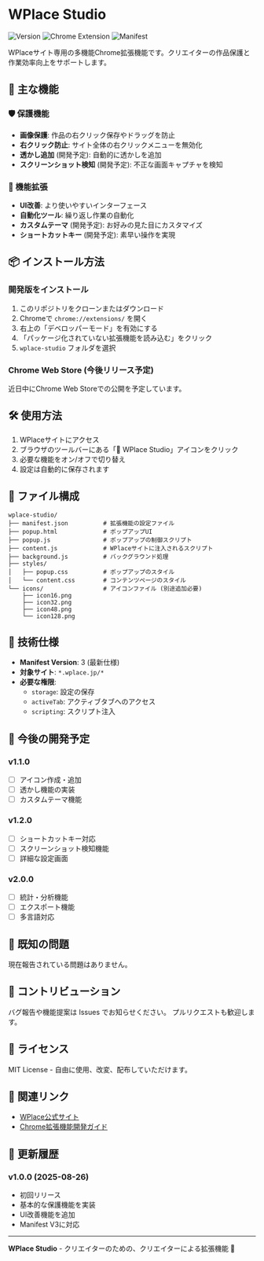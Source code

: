 # WPlace Studio

![Version](https://img.shields.io/badge/version-1.0.0-blue.svg)
![Chrome Extension](https://img.shields.io/badge/Chrome-Extension-green.svg)
![Manifest](https://img.shields.io/badge/Manifest-V3-orange.svg)

WPlaceサイト専用の多機能Chrome拡張機能です。クリエイターの作品保護と作業効率向上をサポートします。

## 🚀 主な機能

### 🛡️ 保護機能
- **画像保護**: 作品の右クリック保存やドラッグを防止
- **右クリック防止**: サイト全体の右クリックメニューを無効化
- **透かし追加** (開発予定): 自動的に透かしを追加
- **スクリーンショット検知** (開発予定): 不正な画面キャプチャを検知

### 🎨 機能拡張
- **UI改善**: より使いやすいインターフェース
- **自動化ツール**: 繰り返し作業の自動化
- **カスタムテーマ** (開発予定): お好みの見た目にカスタマイズ
- **ショートカットキー** (開発予定): 素早い操作を実現

## 📦 インストール方法

### 開発版をインストール

1. このリポジトリをクローンまたはダウンロード
2. Chromeで `chrome://extensions/` を開く
3. 右上の「デベロッパーモード」を有効にする
4. 「パッケージ化されていない拡張機能を読み込む」をクリック
5. `wplace-studio` フォルダを選択

### Chrome Web Store (今後リリース予定)
近日中にChrome Web Storeでの公開を予定しています。

## 🛠️ 使用方法

1. WPlaceサイトにアクセス
2. ブラウザのツールバーにある「🎨 WPlace Studio」アイコンをクリック
3. 必要な機能をオン/オフで切り替え
4. 設定は自動的に保存されます

## 📁 ファイル構成

```
wplace-studio/
├── manifest.json          # 拡張機能の設定ファイル
├── popup.html             # ポップアップUI
├── popup.js               # ポップアップの制御スクリプト
├── content.js             # WPlaceサイトに注入されるスクリプト
├── background.js          # バックグラウンド処理
├── styles/
│   ├── popup.css          # ポップアップのスタイル
│   └── content.css        # コンテンツページのスタイル
└── icons/                 # アイコンファイル (別途追加必要)
    ├── icon16.png
    ├── icon32.png
    ├── icon48.png
    └── icon128.png
```

## 🔧 技術仕様

- **Manifest Version**: 3 (最新仕様)
- **対象サイト**: `*.wplace.jp/*`
- **必要な権限**: 
  - `storage`: 設定の保存
  - `activeTab`: アクティブタブへのアクセス
  - `scripting`: スクリプト注入

## 🎯 今後の開発予定

### v1.1.0
- [ ] アイコン作成・追加
- [ ] 透かし機能の実装
- [ ] カスタムテーマ機能

### v1.2.0
- [ ] ショートカットキー対応
- [ ] スクリーンショット検知機能
- [ ] 詳細な設定画面

### v2.0.0
- [ ] 統計・分析機能
- [ ] エクスポート機能
- [ ] 多言語対応

## 🐛 既知の問題

現在報告されている問題はありません。

## 🤝 コントリビューション

バグ報告や機能提案は Issues でお知らせください。
プルリクエストも歓迎します。

## 📄 ライセンス

MIT License - 自由に使用、改変、配布していただけます。

## 🔗 関連リンク

- [WPlace公式サイト](https://wplace.jp/)
- [Chrome拡張機能開発ガイド](https://developer.chrome.com/docs/extensions/)

## 📝 更新履歴

### v1.0.0 (2025-08-26)
- 初回リリース
- 基本的な保護機能を実装
- UI改善機能を追加
- Manifest V3に対応

---

**WPlace Studio** - クリエイターのための、クリエイターによる拡張機能 🎨